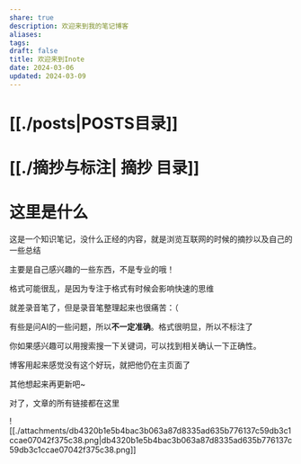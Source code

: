 ```yaml
---
share: true
description: 欢迎来到我的笔记博客
aliases: 
tags: 
draft: false
title: 欢迎来到Inote
date: 2024-03-06
updated: 2024-03-09
---
```



# **[[./posts|POSTS目录]]** 

# **[[./摘抄与标注| 摘抄 目录]]**

# 这里是什么


这是一个知识笔记，没什么正经的内容，就是浏览互联网的时候的摘抄以及自己的一些总结

主要是自己感兴趣的一些东西，不是专业的哦！

格式可能很乱，是因为专注于格式有时候会影响快速的思维

就差录音笔了，但是录音笔整理起来也很痛苦：（

有些是问AI的一些问题，所以**不一定准确**。格式很明显，所以不标注了

你如果感兴趣可以用搜索搜一下关键词，可以找到相关确认一下正确性。

博客用起来感觉没有这个好玩，就把他仍在主页面了

其他想起来再更新吧~

对了，文章的所有链接都在这里







![[./attachments/db4320b1e5b4bac3b063a87d8335ad635b776137c59db3c1ccae07042f375c38.png|db4320b1e5b4bac3b063a87d8335ad635b776137c59db3c1ccae07042f375c38.png]]